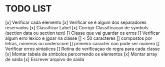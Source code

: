 # TODO LIST

[x] Verificar cada elemento
    [x] Verificar se é algum dos separadores reservados
    [x] Classificar Label
    [x] Corrigir Classificacao de symbols (section data ou section text)
    [] Classe que vai guardar os erros
    [] Verificar algum erro lexico e jgoar na classe
        [] < 50 caracteres
        [] compostos por letras, números ou underscore
        [] primeiro caracter nao pode ser numero
    [] Verificar erros sintaticos
        [] Rotina de verificaçao de regra para cada classe
    [x] Montar tabela de simbolos percorrendo os elementos
    [x] Montar array de saida
    [x] Escrever arquivo de saida
